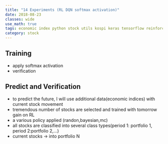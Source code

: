 ```yaml
---
title: "14 Experiments (RL DQN softmax activation)"
date: 2018-08-23
classes: wide
use_math: true
tags: economic index python stock utils kospi keras tensorflow reinforcement_learning
category: stock
---
```


## Training
- apply softmax activation 
- verification



## Predict and Verification
- to predict the future, I will use additional data(economic indices) with current stock movement
- tremendous number of stocks are selected and trained with tomorrow gain on RL 
- a various policy applied (randon,bayesian,mc)
- all stocks are classified into several class types(period 1: portfolio 1, period 2:portfolio 2,...)
- current stocks -> into portfolio N

